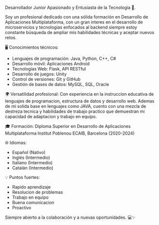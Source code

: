 Desarrollador Junior Apasionado y Entusiasta de la Tecnología 🚀.

Soy un profesional dedicado con una sólida formación en Desarrollo de Aplicaciones Multiplataforma,
con un gran interes en el desarrollo de microservicios y tecnologias enfocados al backend
siempre estoy constante búsqueda de ampliar mis habilidades técnicas y aceptar nuevos retos.

🖥️ Conocimientos técnicos:
- Lenguajes de programación: Java, Python, C++, C#
- Desarrollo móvil: Aplicaciones Android
- Tecnologías Web: Flask, API RESTful
- Desarrollo de juegos: Unity
- Control de versiones: Git y GitHub
- Gestión de bases de datos: MySQL, SQL, Oracle

🌍 Versatilidad profesional:
Con experiencia en la instruccion educativa de lenguajes de programacion, estructura
de datos y desarrollo web. Ademas de mi solida base en lenguajes como JAVA, cuento 
con una mezcla de destreza tecnica y habilidades de trabajo practico que demuestran 
mi capacidad de adaptacion y trabajo en equipo.

🎓 Formación:
Diploma Superior en Desarrollo de Aplicaciones Multiplataforma
Institut Poblenou ECAIB, Barcelona (2020-2024)

🌐 Idiomas:
- Español (Nativo)
- Inglés (Intermedio)
- Italiano (Intermedio)
- Catalán (Intermedio)

💡 Puntos fuertes:
- Rapido aprendizaje
- Resolucion de problemas
- Trabajo en equipo
- Buena comunicacion
- Proactivo

Siempre abierto a la colaboración y a nuevas oportunidades. 💻✨
